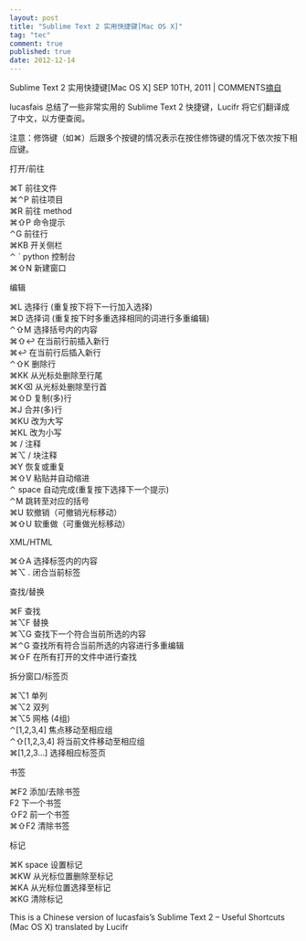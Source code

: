 ```yaml
---
layout: post
title: "Sublime Text 2 实用快捷键[Mac OS X]"
tag: "tec"
comment: true
published: true
date: 2012-12-14
---
```


Sublime Text 2 实用快捷键[Mac OS X]
SEP 10TH, 2011 | COMMENTS[摘自](http://lucifr.com/139235/sublime-text-2-useful-shortcuts/)

lucasfais 总结了一些非常实用的 Sublime Text 2 快捷键，Lucifr 将它们翻译成了中文，以方便查阅。

注意：修饰键（如⌘）后跟多个按键的情况表示在按住修饰键的情况下依次按下相应键。

打开/前往

⌘T	 前往文件   
⌘⌃P	 前往项目   
⌘R	 前往 method   
⌘⇧P	 命令提示   
⌃G	 前往行   
⌘KB	 开关侧栏   
⌃ `	 python 控制台   
⌘⇧N	 新建窗口   

编辑   

⌘L	 选择行 (重复按下将下一行加入选择)   
⌘D	 选择词 (重复按下时多重选择相同的词进行多重编辑)   
⌃⇧M	 选择括号内的内容   
⌘⇧↩	 在当前行前插入新行   
⌘↩	 在当前行后插入新行   
⌃⇧K	 删除行   
⌘KK	 从光标处删除至行尾   
⌘K⌫	 从光标处删除至行首   
⌘⇧D	 复制(多)行   
⌘J	 合并(多)行   
⌘KU	 改为大写   
⌘KL	 改为小写   
⌘ /	 注释   
⌘⌥ /	 块注释   
⌘Y	 恢复或重复   
⌘⇧V	 粘贴并自动缩进   
⌃ space	 自动完成(重复按下选择下一个提示)   
⌃M	 跳转至对应的括号   
⌘U	 软撤销（可撤销光标移动）   
⌘⇧U	 软重做（可重做光标移动）   

XML/HTML   

⌘⇧A	 选择标签内的内容   
⌘⌥ .	 闭合当前标签   

查找/替换   

⌘F	 查找   
⌘⌥F	 替换   
⌘⌥G	 查找下一个符合当前所选的内容   
⌘⌃G	 查找所有符合当前所选的内容进行多重编辑   
⌘⇧F	 在所有打开的文件中进行查找   

拆分窗口/标签页   

⌘⌥1	 单列      
⌘⌥2	 双列      
⌘⌥5	 网格 (4组)      
⌃[1,2,3,4]	 焦点移动至相应组      
⌃⇧[1,2,3,4]	 将当前文件移动至相应组      
⌘[1,2,3…]	 选择相应标签页       

书签      

⌘F2	 添加/去除书签   
F2	 下一个书签   
⇧F2	 前一个书签   
⌘⇧F2	 清除书签   

标记   

⌘K space	 设置标记   
⌘KW	 从光标位置删除至标记   
⌘KA	 从光标位置选择至标记   
⌘KG	 清除标记   

This is a Chinese version of lucasfais’s Sublime Text 2 – Useful Shortcuts (Mac OS X) translated by Lucifr